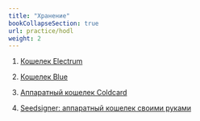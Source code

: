 ```yaml
---
title: "Хранение"
bookCollapseSection: true
url: practice/hodl
weight: 2
---
```


1. [Кошелек Electrum](/electrum)

2. [Кошелек Blue](/blue)

3. [Аппаратный кошелек Coldcard](/coldcard)

4. [Seedsigner: аппаратный кошелек своими руками](/seedsigner)
